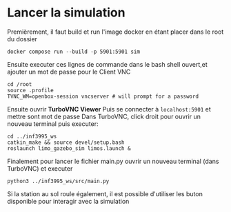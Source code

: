 # Lancer la simulation

Premièrement, il faut build et run l'image docker en étant placer dans le root du dossier

```
docker compose run --build -p 5901:5901 sim
```
Ensuite executer ces lignes de commande dans le bash shell ouvert,et ajouter un mot de passe pour le Client VNC
```
cd /root
source .profile
TVNC_WM=openbox-session vncserver # will prompt for a password
```
Ensuite ouvrir **TurboVNC Viewer**
Puis se connecter à `localhost:5901` et mettre sont mot de passe
Dans TurboVNC, click droit pour ouvrir un nouveau terminal puis executer:
```
cd ../inf3995_ws
catkin_make && source devel/setup.bash
roslaunch limo_gazebo_sim limos.launch &
```

Finalement pour lancer le fichier main.py ouvrir un nouveau terminal (dans TurboVNC) et executer
```
python3 ../inf3995_ws/src/main.py
```
Si la station au sol roule également, il est possible d'utiliser les buton disponible pour interagir avec la simulation
